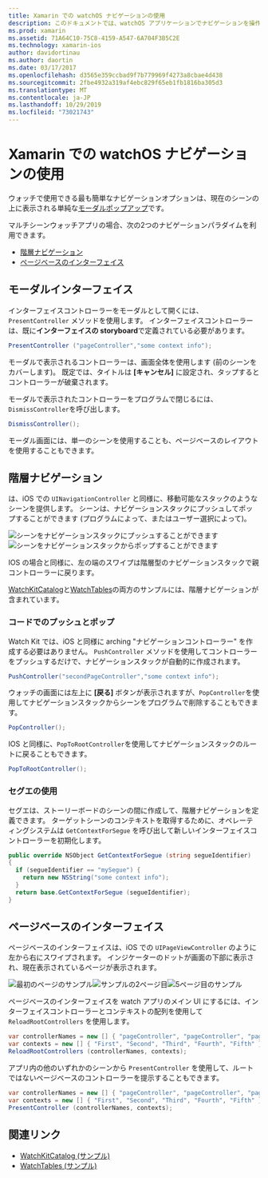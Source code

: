 ```yaml
---
title: Xamarin での watchOS ナビゲーションの使用
description: このドキュメントでは、watchOS アプリケーションでナビゲーションを操作する方法について説明します。 モーダルインターフェイス、階層ナビゲーション、およびページベースのインターフェイスについて説明します。
ms.prod: xamarin
ms.assetid: 71A64C10-75C8-4159-A547-6A704F3B5C2E
ms.technology: xamarin-ios
author: davidortinau
ms.author: daortin
ms.date: 03/17/2017
ms.openlocfilehash: d3565e359ccbad9f7b779969f4273a8cbae4d438
ms.sourcegitcommit: 2fbe4932a319af4ebc829f65eb1fb1816ba305d3
ms.translationtype: MT
ms.contentlocale: ja-JP
ms.lasthandoff: 10/29/2019
ms.locfileid: "73021743"
---
```

# <a name="working-with-watchos-navigation-in-xamarin"></a>Xamarin での watchOS ナビゲーションの使用

ウォッチで使用できる最も簡単なナビゲーションオプションは、現在のシーンの上に表示される単純な[モーダルポップアップ](#modal)です。

マルチシーンウォッチアプリの場合、次の2つのナビゲーションパラダイムを利用できます。

- [階層ナビゲーション](#Hierarchical_Navigation)
- [ページベースのインターフェイス](#Page-Based_Interfaces)

<a name="modal"/>

## <a name="modal-interfaces"></a>モーダルインターフェイス

インターフェイスコントローラーをモーダルとして開くには、`PresentController` メソッドを使用します。 インターフェイスコントローラーは、既に**インターフェイスの storyboard**で定義されている必要があります。

```csharp
PresentController ("pageController","some context info");
```

モーダルで表示されるコントローラーは、画面全体を使用します (前のシーンをカバーします)。 既定では、タイトルは **[キャンセル]** に設定され、タップするとコントローラーが破棄されます。

モーダルで表示されたコントローラーをプログラムで閉じるには、`DismissController`を呼び出します。

```csharp
DismissController();
```

モーダル画面には、単一のシーンを使用することも、ページベースのレイアウトを使用することもできます。

<a name="Hierarchical_Navigation"/>

## <a name="hierarchical-navigation"></a>階層ナビゲーション

は、iOS での `UINavigationController` と同様に、移動可能なスタックのようなシーンを提供します。 シーンは、ナビゲーションスタックにプッシュしてポップすることができます (プログラムによって、またはユーザー選択によって)。

![](navigation-images/hierarchy-1.png "シーンをナビゲーションスタックにプッシュすることができます") ![](navigation-images/hierarchy-2.png "シーンをナビゲーションスタックからポップすることができます")

IOS の場合と同様に、左の端のスワイプは階層型のナビゲーションスタックで親コントローラーに戻ります。

[WatchKitCatalog](https://docs.microsoft.com/samples/xamarin/ios-samples/watchos-watchkitcatalog)と[WatchTables](https://docs.microsoft.com/samples/xamarin/ios-samples/watchos-watchtables)の両方のサンプルには、階層ナビゲーションが含まれています。

### <a name="pushing-and-popping-in-code"></a>コードでのプッシュとポップ

Watch Kit では、iOS と同様に arching "ナビゲーションコントローラー" を作成する必要はありません。 `PushController` メソッドを使用してコントローラーをプッシュするだけで、ナビゲーションスタックが自動的に作成されます。

```csharp
PushController("secondPageController","some context info");
```

ウォッチの画面には左上に **[戻る]** ボタンが表示されますが、`PopController`を使用してナビゲーションスタックからシーンをプログラムで削除することもできます。

```csharp
PopController();
```

IOS と同様に、`PopToRootController`を使用してナビゲーションスタックのルートに戻ることもできます。

```csharp
PopToRootController();
```

### <a name="using-segues"></a>セグエの使用

セグエは、ストーリーボードのシーンの間に作成して、階層ナビゲーションを定義できます。 ターゲットシーンのコンテキストを取得するために、オペレーティングシステムは `GetContextForSegue` を呼び出して新しいインターフェイスコントローラーを初期化します。

```csharp
public override NSObject GetContextForSegue (string segueIdentifier)
{
  if (segueIdentifier == "mySegue") {
    return new NSString("some context info");
  }
  return base.GetContextForSegue (segueIdentifier);
}
```

<a name="Page-Based_Interfaces"/>

## <a name="page-based-interfaces"></a>ページベースのインターフェイス

ページベースのインターフェイスは、iOS での `UIPageViewController` のように左から右にスワイプされます。 インジケーターのドットが画面の下部に表示され、現在表示されているページが表示されます。

![](navigation-images/paged-1.png "最初のページのサンプル")![](navigation-images/paged-2.png "サンプルの2ページ目")![](navigation-images/paged-5.png "5ページ目のサンプル")

ページベースのインターフェイスを watch アプリのメイン UI にするには、インターフェイスコントローラーとコンテキストの配列を使用して `ReloadRootControllers` を使用します。

```csharp
var controllerNames = new [] { "pageController", "pageController", "pageController", "pageController", "pageController" };
var contexts = new [] { "First", "Second", "Third", "Fourth", "Fifth" };
ReloadRootControllers (controllerNames, contexts);
```

アプリ内の他のいずれかのシーンから `PresentController` を使用して、ルートではないページベースのコントローラーを提示することもできます。

```csharp
var controllerNames = new [] { "pageController", "pageController", "pageController", "pageController", "pageController" };
var contexts = new [] { "First", "Second", "Third", "Fourth", "Fifth" };
PresentController (controllerNames, contexts);
```

## <a name="related-links"></a>関連リンク

- [WatchKitCatalog (サンプル)](https://docs.microsoft.com/samples/xamarin/ios-samples/watchos-watchkitcatalog)
- [WatchTables (サンプル)](https://developer.xamarin.com//samples/monotouch/watchOS/WatchTables/)
